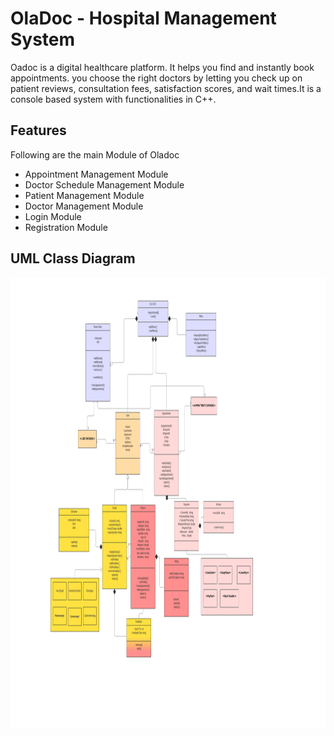 
# OlaDoc - Hospital Management System

Oadoc is a digital healthcare platform. It helps you find and instantly book appointments.
you choose the right doctors by letting you check up on patient reviews, consultation fees, satisfaction scores, and wait times.It is a console based system with functionalities in C++.




## Features
Following are the main Module of Oladoc

-  Appointment Management Module
-  Doctor Schedule Management Module
-  Patient Management Module
-  Doctor Management Module
-  Login Module
-  Registration Module



## UML Class Diagram

<img src="https://github.com/arfatkh/OlaDoc/blob/LoginTest/imgs/UML.jpg" width="1080" height="720">
